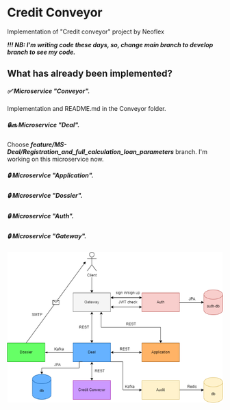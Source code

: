 # Credit Conveyor
Implementation of "Credit conveyor" project by Neoflex

***!!! NB: I'm writing code these days, so, change main branch to develop branch to see my code.***

## What has already been implemented?

##### :white_check_mark: Microservice "Conveyor".   
Implementation and README.md in the Conveyor folder.   
##### :lock::soon: Microservice "Deal".     
Choose ___feature/MS-Deal/Registration_and_full_calculation_loan_parameters___ branch. I'm working on this microservice now. 
##### :lock: Microservice "Application".   
##### :lock: Microservice "Dossier".   
##### :lock: Microservice "Auth".   
##### :lock: Microservice "Gateway".   

![Architecture](https://github.com/AnastasiyaPesto/CreditConveyor/blob/main/Images/Architecture.png)
